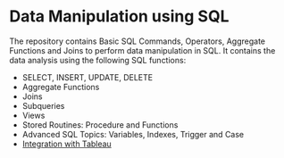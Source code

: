 # Data Manipulation using SQL 

The repository contains Basic SQL Commands, Operators, Aggregate Functions and Joins to perform data manipulation in SQL. It contains the data analysis using the following SQL functions: 

- SELECT, INSERT, UPDATE, DELETE
- Aggregate Functions
- Joins
- Subqueries 
- Views
- Stored Routines: Procedure and Functions 
- Advanced SQL Topics: Variables, Indexes, Trigger and Case 
- [Integration with Tableau](https://public.tableau.com/profile/shimonyagrawal#!/vizhome/EmployeePerformanceacrossDepartments/Dashboard1?publish=yes)

